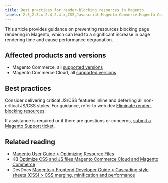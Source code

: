 ```yaml
---
title: Best practices for render-blocking resources in Magento 
labels: 2.3,2.3.x,2.4,2.4.x,CSS,Javascript,Magento Commerce,Magento Commerce Cloud,best practices
---
```


This article provides guidance on preventing resources blocking page rendering in Magento, which can lead to a significant increase in page rendering time and cause performance degradation.

## Affected products and versions

* Magento Commerce, all [supported versions](https://magento.com/sites/default/files/magento-software-lifecycle-policy.pdf) 
* Magento Commerce Cloud, all [supported versions](https://magento.com/sites/default/files/magento-software-lifecycle-policy.pdf)

## Best practices

Consider delivering critical JS/CSS features inline and deferring all non-critical JS/CSS styles. For guidance, refer to web.dev [Eliminate render-blocking resources](https://web.dev/render-blocking-resources/).

If assistance is required or if there are questions or concerns, [submit a Magento Support ticket](https://support.magento.com/hc/en-us/articles/360019088251-Submit-a-support-ticket).

## Related reading

* [Magento User Guide > Optimizing Resource Files](https://docs.magento.com/user-guide/system/file-optimization.html)
* KB [Optimize CSS and JS files Magento Commerce Cloud and Magento Commerce](https://support.magento.com/hc/en-us/articles/360044482152-CSS-and-Javascript-file-optimization-on-Magento-Commerce-Cloud-and-Magento-Commerce)
* DevDocs [Magento > Frontend Developer Guide > Cascading style sheets (CSS) > CSS merging, minification and performance](https://devdocs.magento.com/guides/v2.3/frontend-dev-guide/css-topics/css-overview.html#css-merging-minification-and-performance)